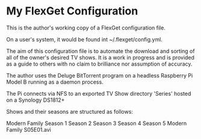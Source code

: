 # My FlexGet Configuration

This is the author's working copy of a FlexGet configuration file.

On a user's system, it would be found int ~/.flexget/config.yml.

The aim of this configuration file is to automate the download and sorting of all of the owner's desired TV shows. It is a work in progress and is provided as a guide to others with no claim to brilliance nor assumption of accuracy.

The author uses the Deluge BitTorrent program on a headless Raspberry Pi Model B running as a daemon process.

The Pi connects via NFS to an exported TV Show directory 'Series' hosted on a Synology DS1812+

Shows and their seasons are structured as follows:

  Modern Family
    Season 1
    Season 2
    Season 3
    Season 4
    Season 5
      Modern Family S05E01.avi
